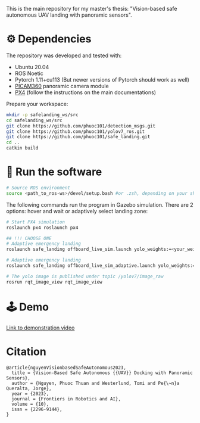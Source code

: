 This is the main repository for my master's thesis: "Vision-based safe autonomous UAV landing with panoramic sensors".

# ⚙ Dependencies

The repository was developed and tested with:

- Ubuntu 20.04
- ROS Noetic
- Pytorch 1.11+cu113 (But newer versions of Pytorch should work as well)
- [PICAM360](https://www.picam360.com/) panoramic camera module
- [PX4](https://github.com/PX4/PX4-Autopilot) (follow the instructions on the main documentations)

Prepare your workspace:

```bash
mkdir -p safelanding_ws/src
cd safelanding_ws/src
git clone https://github.com/phuoc101/detection_msgs.git
git clone https://github.com/phuoc101/yolov7_ros.git
git clone https://github.com/phuoc101/safe_landing.git
cd ..
catkin build
```

# 🚀 Run the software

```bash
# Source ROS environment
source <path_to_ros-ws>/devel/setup.bash #or .zsh, depending on your shell
```

The following commands run the program in Gazebo simulation. There are 2 options: hover and wait or adaptively select landing zone:

```bash
# Start PX4 simulation
roslaunch px4 roslaunch px4

## !!! CHOOSE ONE
# Adaptive emergency landing
roslaunch safe_landing offboard_live_sim.launch yolo_weights:=<your_weight> video_device:=/dev/video0 visualize_yolo:=true conf_thres:=0.5

# Adaptive emergency landing
roslaunch safe_landing offboard_live_sim_adaptive.launch yolo_weights:=<your_weight> video_device:=/dev/video0 visualize_yolo:=true conf_thres:=0.5

# The yolo image is published under topic /yolov7/image_raw
rosrun rqt_image_view rqt_image_view
```

# 🕹 Demo

[Link to demonstration video](https://www.youtube.com/watch?v=XdolUS1bUVs)

# Citation

```text
@article{nguyenVisionbasedSafeAutonomous2023,
  title = {Vision-Based Safe Autonomous {{UAV}} Docking with Panoramic Sensors},
  author = {Nguyen, Phuoc Thuan and Westerlund, Tomi and Pe{\~n}a Queralta, Jorge},
  year = {2023},
  journal = {Frontiers in Robotics and AI},
  volume = {10},
  issn = {2296-9144},
}
```
